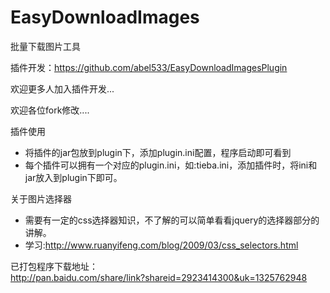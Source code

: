 EasyDownloadImages
==================

批量下载图片工具

插件开发：https://github.com/abel533/EasyDownloadImagesPlugin

欢迎更多人加入插件开发...

欢迎各位fork修改....

插件使用
 * 将插件的jar包放到plugin下，添加plugin.ini配置，程序启动即可看到
 * 每个插件可以拥有一个对应的plugin.ini，如:tieba.ini，添加插件时，将ini和jar放入到plugin下即可。

关于图片选择器
 * 需要有一定的css选择器知识，不了解的可以简单看看jquery的选择器部分的讲解。
 * 学习:http://www.ruanyifeng.com/blog/2009/03/css_selectors.html
 
已打包程序下载地址：    
http://pan.baidu.com/share/link?shareid=2923414300&uk=1325762948 

